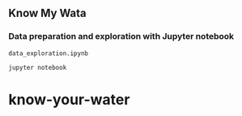 ## Know My Wata

### Data preparation and exploration with Jupyter notebook

`data_exploration.ipynb`

```
jupyter notebook
```
# know-your-water
